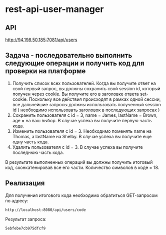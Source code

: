 # rest-api-user-manager

## API

http://94.198.50.185:7081/api/users

## Задача - последовательно выполнить следующие операции и получить код для проверки на платформе

1. Получить список всех пользователей. Когда вы получите ответ на свой первый запрос, вы должны сохранить свой session
   id, который получен через cookie. Вы получите его в заголовке ответа set-cookie. Поскольку все действия происходят в
   рамках одной сессии, все дальнейшие запросы должны использовать полученный session id ( необходимо использовать
   заголовок в последующих запросах )
2. Сохранить пользователя с id = 3, name = James, lastName = Brown, age = на ваш выбор. В случае успеха вы получите
   первую часть кода.
3. Изменить пользователя с id = 3. Необходимо поменять name на Thomas, а lastName на Shelby. В случае успеха вы получите
   еще одну часть кода.
4. Удалить пользователя с id = 3. В случае успеха вы получите последнюю часть кода.

В результате выполненных операций вы должны получить итоговый код, сконкатенировав все его части. Количество символов в
коде = 18.

## Реализация

Для получения итогового кода необходимо обратиться GET-запросом по адресу:

```http request
http://localhost:8080/api/users/code
```

Результат запроса:

```text
5ebfebe7cb975dfcf9
```